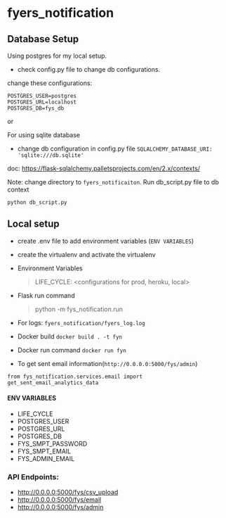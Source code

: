 # fyers_notification

## Database Setup
Using postgres for my local setup. 
* check config.py file to change db configurations.

change these configurations:

```
POSTGRES_USER=postgres
POSTGRES_URL=localhost
POSTGRES_DB=fys_db
```
or 

For using sqlite database

* change db configuration in config.py file
```SQLALCHEMY_DATABASE_URI: 'sqlite:///db.sqlite'```

doc: https://flask-sqlalchemy.palletsprojects.com/en/2.x/contexts/

Note: change directory to `fyers_notificaiton`. Run db_script.py file to db context

```python db_script.py```

## Local setup
* create .env file to add environment variables (`ENV VARIABLES`)
* create the virtualenv and activate the virtualenv
* Environment Variables
  > LIFE_CYCLE: <configurations for prod, heroku, local>
* Flask run command
  > python -m fys_notification.run
* For logs: `fyers_notification/fyers_log.log`
* Docker build `docker build . -t fyn`
* Docker run command `docker run fyn`

* To get sent email information(`http://0.0.0.0:5000/fys/admin`)

```
from fys_notification.services.email import get_sent_email_analytics_data
```

#### ENV VARIABLES
- LIFE_CYCLE
- POSTGRES_USER
- POSTGRES_URL
- POSTGRES_DB  
- FYS_SMPT_PASSWORD
- FYS_SMPT_EMAIL
- FYS_ADMIN_EMAIL


### API Endpoints:
* http://0.0.0.0:5000/fys/csv_upload
* http://0.0.0.0:5000/fys/email
* http://0.0.0.0:5000/fys/admin